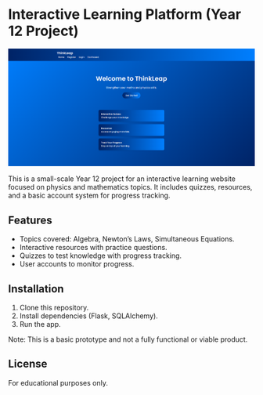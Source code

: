 # Interactive Learning Platform (Year 12 Project)

![1](https://github.com/OliverW147/Y12-Educational-Website-Task-2/blob/main/image.png?raw=true)

This is a small-scale Year 12 project for an interactive learning website focused on physics and mathematics topics. It includes quizzes, resources, and a basic account system for progress tracking.

## Features
- Topics covered: Algebra, Newton’s Laws, Simultaneous Equations.
- Interactive resources with practice questions.
- Quizzes to test knowledge with progress tracking.
- User accounts to monitor progress.

## Installation
1. Clone this repository.
2. Install dependencies (Flask, SQLAlchemy).
3. Run the app.

Note: This is a basic prototype and not a fully functional or viable product.

## License
For educational purposes only.
